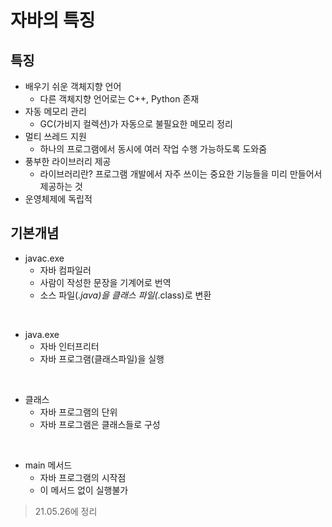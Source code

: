 # 자바의 특징

## 특징
* 배우기 쉬운 객체지향 언어
  * 다른 객체지향 언어로는 C++, Python 존재
* 자동 메모리 관리
  * GC(가비지 컬렉션)가 자동으로 불필요한 메모리 정리
* 멀티 쓰레드 지원
  * 하나의 프로그램에서 동시에 여러 작업 수행 가능하도록 도와줌
* 풍부한 라이브러리 제공
  * 라이브러리란? 프로그램 개발에서 자주 쓰이는 중요한 기능들을 미리 만들어서 제공하는 것
* 운영체제에 독립적

## 기본개념
* javac.exe
  * 자바 컴파일러
  * 사람이 작성한 문장을 기계어로 번역
  * 소스 파일(*.java)을 클래스 파일(*.class)로 변환
<br>

* java.exe
  * 자바 인터프리터
  * 자바 프로그램(클래스파일)을 실행
<br>

* 클래스
  * 자바 프로그램의 단위
  * 자바 프로그램은 클래스들로 구성
<br>

* main 메서드
  * 자바 프로그램의 시작점
  * 이 메서드 없이 실행불가

> 21.05.26에 정리
